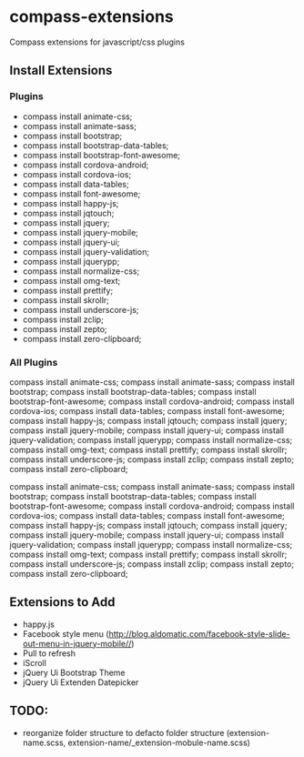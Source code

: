 compass-extensions
==================

Compass extensions for javascript/css plugins

Install Extensions
-------

### Plugins

- compass install animate-css;
- compass install animate-sass;
- compass install bootstrap;
- compass install bootstrap-data-tables;
- compass install bootstrap-font-awesome;
- compass install cordova-android;
- compass install cordova-ios;
- compass install data-tables;
- compass install font-awesome;
- compass install happy-js;
- compass install jqtouch;
- compass install jquery;
- compass install jquery-mobile;
- compass install jquery-ui;
- compass install jquery-validation;
- compass install jquerypp;
- compass install normalize-css;
- compass install omg-text;
- compass install prettify;
- compass install skrollr;
- compass install underscore-js;
- compass install zclip;
- compass install zepto;
- compass install zero-clipboard;

### All Plugins

compass install animate-css;
compass install animate-sass;
compass install bootstrap;
compass install bootstrap-data-tables;
compass install bootstrap-font-awesome;
compass install cordova-android;
compass install cordova-ios;
compass install data-tables;
compass install font-awesome;
compass install happy-js;
compass install jqtouch;
compass install jquery;
compass install jquery-mobile;
compass install jquery-ui;
compass install jquery-validation;
compass install jquerypp;
compass install normalize-css;
compass install omg-text;
compass install prettify;
compass install skrollr;
compass install underscore-js;
compass install zclip;
compass install zepto;
compass install zero-clipboard;

compass install animate-css; compass install animate-sass; compass install bootstrap; compass install bootstrap-data-tables; compass install bootstrap-font-awesome; compass install cordova-android; compass install cordova-ios; compass install data-tables; compass install font-awesome; compass install happy-js; compass install jqtouch; compass install jquery; compass install jquery-mobile; compass install jquery-ui; compass install jquery-validation; compass install jquerypp; compass install normalize-css; compass install omg-text; compass install prettify; compass install skrollr; compass install underscore-js; compass install zclip; compass install zepto; compass install zero-clipboard;

Extensions to Add
-------

- happy.js
- Facebook style menu (http://blog.aldomatic.com/facebook-style-slide-out-menu-in-jquery-mobile//)
- Pull to refresh
- iScroll
- jQuery Ui Bootstrap Theme
- jQuery Ui Extenden Datepicker


TODO:
-------

- reorganize folder structure to defacto folder structure (extension-name.scss, extension-name/_extension-mobule-name.scss)
